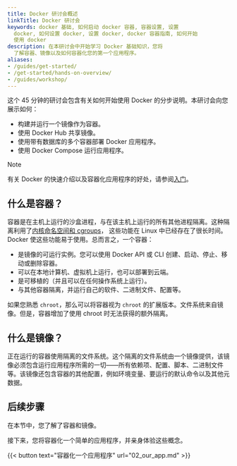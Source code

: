 ```yaml
---
title: Docker 研讨会概述
linkTitle: Docker 研讨会
keywords: docker 基础, 如何启动 docker 容器, 容器设置, 设置
  docker, 如何设置 docker, 设置 docker, docker 容器指南, 如何开始
  使用 docker
description: 在本研讨会中开始学习 Docker 基础知识，您将
  了解容器、镜像以及如何容器化您的第一个应用程序。
aliases:
- /guides/get-started/
- /get-started/hands-on-overview/
- /guides/workshop/
---
```


这个 45 分钟的研讨会包含有关如何开始使用 Docker 的分步说明。本研讨会向您展示如何：

- 构建并运行一个镜像作为容器。
- 使用 Docker Hub 共享镜像。
- 使用带有数据库的多个容器部署 Docker 应用程序。
- 使用 Docker Compose 运行应用程序。

> [!NOTE]
>
> 有关 Docker 的快速介绍以及容器化应用程序的好处，请参阅[入门](/get-started/introduction/_index.md)。

## 什么是容器？

容器是在主机上运行的沙盒进程，与在该主机上运行的所有其他进程隔离。这种隔离利用了[内核命名空间和 cgroups](https://medium.com/@saschagrunert/demystifying-containers-part-i-kernel-space-2c53d6979504)，
这些功能在 Linux 中已经存在了很长时间。Docker 使这些功能易于使用。总而言之，一个容器：

- 是镜像的可运行实例。您可以使用 Docker API 或 CLI 创建、启动、停止、移动或删除容器。
- 可以在本地计算机、虚拟机上运行，也可以部署到云端。
- 是可移植的（并且可以在任何操作系统上运行）。
- 与其他容器隔离，并运行自己的软件、二进制文件、配置等。

如果您熟悉 `chroot`，那么可以将容器视为 `chroot` 的扩展版本。文件系统来自镜像。但是，容器增加了使用 chroot 时无法获得的额外隔离。

## 什么是镜像？

正在运行的容器使用隔离的文件系统。这个隔离的文件系统由一个镜像提供，该镜像必须包含运行应用程序所需的一切——所有依赖项、配置、脚本、二进制文件等。该镜像还包含容器的其他配置，例如环境变量、要运行的默认命令以及其他元数据。

## 后续步骤

在本节中，您了解了容器和镜像。

接下来，您将容器化一个简单的应用程序，并亲身体验这些概念。

{{< button text="容器化一个应用程序" url="02_our_app.md" >}}
